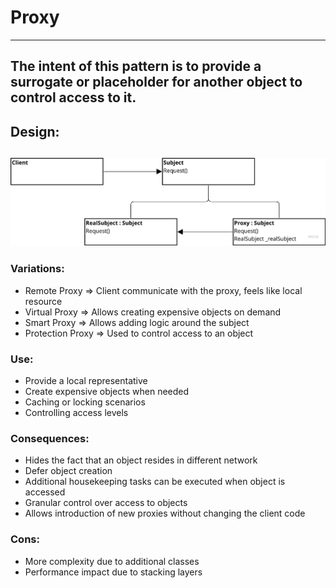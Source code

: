 # Proxy

---
## The intent of this pattern is to provide a surrogate or placeholder for another object to control access to it.

## Design:
![img.png](img.png)
---
### Variations:
- Remote Proxy => Client communicate with the proxy, feels like local resource
- Virtual Proxy => Allows creating expensive objects on demand
- Smart Proxy => Allows adding logic around the subject
- Protection Proxy => Used to control access to an object

### Use:
- Provide a local representative
- Create expensive objects when needed
- Caching or locking scenarios
- Controlling access levels

### Consequences:
- Hides the fact that an object resides in different network
- Defer object creation
- Additional housekeeping tasks can be executed when object is accessed
- Granular control over access to objects
- Allows introduction of new proxies without changing the client code

### Cons:
- More complexity due to additional classes
- Performance impact due to stacking layers
